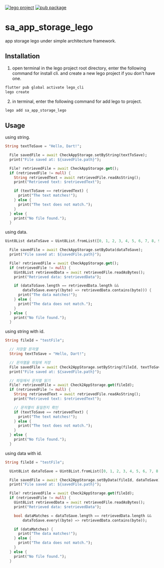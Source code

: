 [![lego project](https://img.shields.io/badge/powered%20by-lego-blue?logo=github)](https://github.com/melodysdreamj/lego)
[![pub package](https://img.shields.io/pub/v/sa_app_storage_lego.svg)](https://pub.dartlang.org/packages/sa_app_storage_lego)

# sa_app_storage_lego
app storage lego under simple architecture framework.

##  Installation
1. open terminal in the lego project root directory, enter the following command for install cli.
   and create a new lego project if you don't have one.
```bash
flutter pub global activate lego_cli
lego create
```
2. in terminal, enter the following command for add lego to project.
```bash
lego add sa_app_storage_lego
```

## Usage

using string.
```dart
String textToSave = "Hello, Dart!";

  File savedFile = await CheckAppStorage.setByString(textToSave);
  print("File saved at: ${savedFile.path}");

  File? retrievedFile = await CheckAppStorage.get();
  if (retrievedFile != null) {
    String retrievedText = await retrievedFile.readAsString();
    print("Retrieved text: $retrievedText");

    if (textToSave == retrievedText) {
      print("The text matches!");
    } else {
      print("The text does not match.");
    }
  } else {
    print("No file found.");
  }
```

using data.
```dart
Uint8List dataToSave = Uint8List.fromList([0, 1, 2, 3, 4, 5, 6, 7, 8, 9]);

  File savedFile = await CheckAppStorage.setByData(dataToSave);
  print("File saved at: ${savedFile.path}");

  File? retrievedFile = await CheckAppStorage.get();
  if (retrievedFile != null) {
    Uint8List retrievedData = await retrievedFile.readAsBytes();
    print("Retrieved data: $retrievedData");

    if (dataToSave.length == retrievedData.length &&
        dataToSave.every((byte) => retrievedData.contains(byte))) {
      print("The data matches!");
    } else {
      print("The data does not match.");
    }
  } else {
    print("No file found.");
  }
```

using string with id.
```dart
String fileId = "testFile";

  // 저장할 문자열
  String textToSave = "Hello, Dart!";

  // 문자열을 파일에 저장
  File savedFile = await Check2AppStorage.setByString(fileId, textToSave);
  print("File saved at: ${savedFile.path}");

  // 파일에서 문자열 읽기
  File? retrievedFile = await Check2AppStorage.get(fileId);
  if (retrievedFile != null) {
    String retrievedText = await retrievedFile.readAsString();
    print("Retrieved text: $retrievedText");

    // 문자열이 동일한지 확인
    if (textToSave == retrievedText) {
      print("The text matches!");
    } else {
      print("The text does not match.");
    }
  } else {
    print("No file found.");
  }
```

using data with id.
```dart
String fileId = "testFile";

  Uint8List dataToSave = Uint8List.fromList([0, 1, 2, 3, 4, 5, 6, 7, 8, 9]);

  File savedFile = await Check2AppStorage.setByData(fileId, dataToSave);
  print("File saved at: ${savedFile.path}");

  File? retrievedFile = await Check2AppStorage.get(fileId);
  if (retrievedFile != null) {
    Uint8List retrievedData = await retrievedFile.readAsBytes();
    print("Retrieved data: $retrievedData");

    bool dataMatches = dataToSave.length == retrievedData.length &&
        dataToSave.every((byte) => retrievedData.contains(byte));

    if (dataMatches) {
      print("The data matches!");
    } else {
      print("The data does not match.");
    }
  } else {
    print("No file found.");
  }
```
